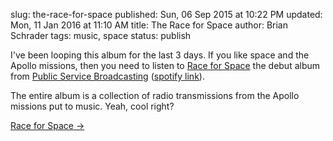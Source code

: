 slug: the-race-for-space
published: Sun, 06 Sep 2015 at 10:22 PM
updated: Mon, 11 Jan 2016 at 11:10 AM
title: The Race for Space
author: Brian Schrader
tags: music, space
status: publish

I've been looping this album for the last 3 days. If you like space and the Apollo missions, then you need to listen to [Race for Space][1] the debut album from [Public Service Broadcasting][2] ([spotify link][3]). 

The entire album is a collection of radio transmissions from the Apollo
missions put to music. Yeah, cool right?

[1]: http://publicservicebroadcasting.net/
[2]: http://publicservicebroadcasting.net/#soundcloud
[3]: https://open.spotify.com/album/65KwtzkJXw7oT819NFWmEP

[Race for Space &#8594;](http://publicservicebroadcasting.net/#soundcloud)
